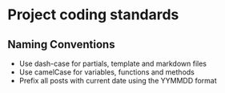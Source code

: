 # Project coding standards

## Naming Conventions
- Use dash-case for partials, template and markdown files
- Use camelCase for variables, functions and methods
- Prefix all posts with current date using the YYMMDD format
